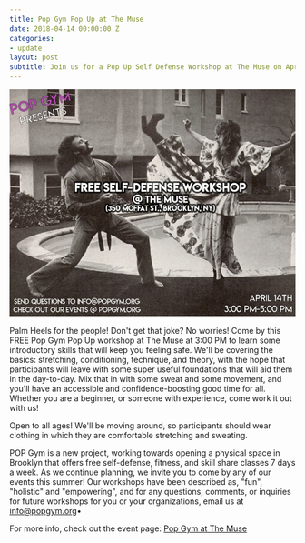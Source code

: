 ```yaml
---
title: Pop Gym Pop Up at The Muse
date: 2018-04-14 00:00:00 Z
categories:
- update
layout: post
subtitle: Join us for a Pop Up Self Defense Workshop at The Muse on April 14th
---
```


![Pop Gym at The Muse](/assets/muse2.jpg)

Palm Heels for the people! Don't get that joke? No worries! Come by this FREE Pop Gym Pop Up workshop at The Muse at 3:00 PM to learn some introductory skills that will keep you feeling safe. We'll be covering the basics: stretching, conditioning, technique, and theory, with the hope that participants will leave with some super useful foundations that will aid them in the day-to-day. Mix that in with some sweat and some movement, and you'll have an accessible and confidence-boosting good time for all. Whether you are a beginner, or someone with experience, come work it out with us!

Open to all ages! We'll be moving around, so participants should wear clothing in which they are comfortable stretching and sweating.

POP Gym is a new project, working towards opening a physical space in Brooklyn that offers free self-defense, fitness, and skill share classes 7 days a week. As we continue planning, we invite you to come by any of our events this summer! Our workshops have been described as, "fun", "holistic" and "empowering", and for any questions, comments, or inquiries for future workshops for you or your organizations, email us at info@popgym.org•

For more info, check out the event page: [Pop Gym at The Muse](https://www.facebook.com/events/351011288722906/)
